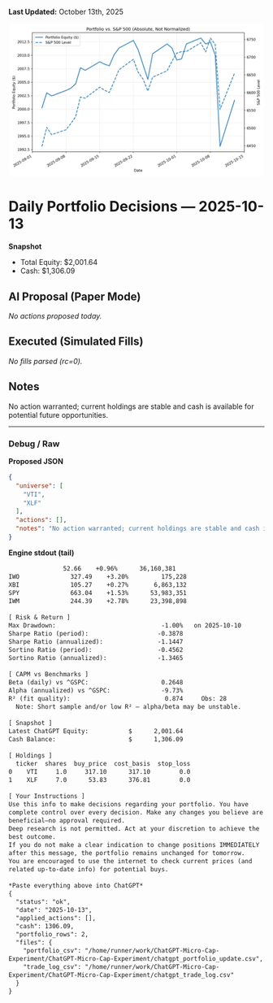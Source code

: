 **Last Updated:** October 13th, 2025

![Latest Performance Results](Results.png)

# Daily Portfolio Decisions — 2025-10-13

**Snapshot**
- Total Equity: $2,001.64
- Cash: $1,306.09

## AI Proposal (Paper Mode)
_No actions proposed today._

## Executed (Simulated Fills)
_No fills parsed (rc=0)._

## Notes
No action warranted; current holdings are stable and cash is available for potential future opportunities.

---
### Debug / Raw
**Proposed JSON**
```json
{
  "universe": [
    "VTI",
    "XLF"
  ],
  "actions": [],
  "notes": "No action warranted; current holdings are stable and cash is available for potential future opportunities."
}
```

**Engine stdout (tail)**
```
               52.66    +0.96%      36,160,381
IWO              327.49    +3.20%         175,228
XBI              105.27    +0.27%       6,863,132
SPY              663.04    +1.53%      53,983,351
IWM              244.39    +2.78%      23,398,898

[ Risk & Return ]
Max Drawdown:                             -1.00%   on 2025-10-10
Sharpe Ratio (period):                   -0.3878
Sharpe Ratio (annualized):               -1.1447
Sortino Ratio (period):                  -0.4562
Sortino Ratio (annualized):              -1.3465

[ CAPM vs Benchmarks ]
Beta (daily) vs ^GSPC:                    0.2648
Alpha (annualized) vs ^GSPC:              -9.73%
R² (fit quality):                          0.874     Obs: 28
  Note: Short sample and/or low R² — alpha/beta may be unstable.

[ Snapshot ]
Latest ChatGPT Equity:           $      2,001.64
Cash Balance:                    $      1,306.09

[ Holdings ]
  ticker  shares  buy_price  cost_basis  stop_loss
0    VTI     1.0     317.10      317.10        0.0
1    XLF     7.0      53.83      376.81        0.0

[ Your Instructions ]
Use this info to make decisions regarding your portfolio. You have complete control over every decision. Make any changes you believe are beneficial—no approval required.
Deep research is not permitted. Act at your discretion to achieve the best outcome.
If you do not make a clear indication to change positions IMMEDIATELY after this message, the portfolio remains unchanged for tomorrow.
You are encouraged to use the internet to check current prices (and related up-to-date info) for potential buys.

*Paste everything above into ChatGPT*
{
  "status": "ok",
  "date": "2025-10-13",
  "applied_actions": [],
  "cash": 1306.09,
  "portfolio_rows": 2,
  "files": {
    "portfolio_csv": "/home/runner/work/ChatGPT-Micro-Cap-Experiment/ChatGPT-Micro-Cap-Experiment/chatgpt_portfolio_update.csv",
    "trade_log_csv": "/home/runner/work/ChatGPT-Micro-Cap-Experiment/ChatGPT-Micro-Cap-Experiment/chatgpt_trade_log.csv"
  }
}

```